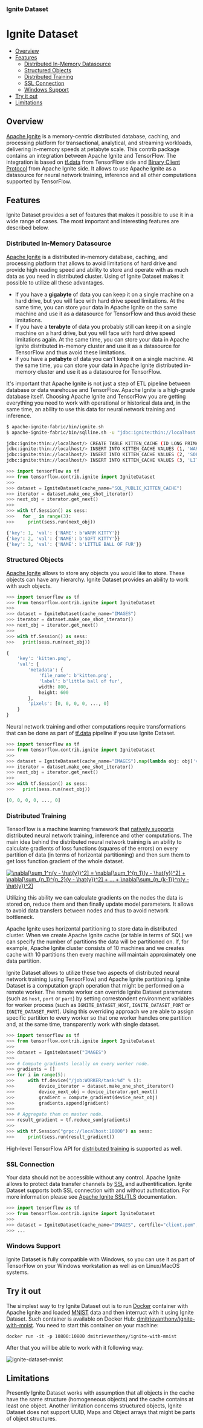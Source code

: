 ### Ignite Dataset
# Ignite Dataset

- [Overview](#overview)
- [Features](#features)
  * [Distributed In-Memory Datasource](#distributed-in-memory-datasource)
  * [Structured Objects](#structured-objects)
  * [Distributed Training](#distributed-training)
  * [SSL Connection](#ssl-connection)
  * [Windows Support](#windows-support)
- [Try it out](#try-it-out)
- [Limitations](#limitations)

## Overview

[Apache Ignite](https://ignite.apache.org/) is a memory-centric distributed database, caching, and processing platform for
transactional, analytical, and streaming workloads, delivering in-memory speeds at petabyte scale. This contrib package contains an integration between Apache Ignite and TensorFlow. The integration is based on [tf.data](https://www.tensorflow.org/api_docs/python/tf/data) from TensorFlow side and [Binary Client Protocol](https://apacheignite.readme.io/v2.6/docs/binary-client-protocol) from Apache Ignite side. It allows to use Apache Ignite as a datasource for neural network training, inference and all other computations supported by TensorFlow. 

## Features

Ignite Dataset provides a set of features that makes it possible to use it in a wide range of cases. The most important and interesting features are described below.

### Distributed In-Memory Datasource
[Apache Ignite](https://ignite.apache.org/) is a distributed in-memory database, caching, and processing platform that allows to avoid limitations of hard drive and provide high reading speed and ability to store and operate with as much data as you need in distributed cluster. Using of Ignite Dataset makes it possible to utilize all these advantages. 
- If you have a **gigabyte** of data you can keep it on a single machine on a hard drive, but you will face with hard drive speed limitations. At the same time, you can store your data in Apache Ignite on the same machine and use it as a datasource for TensorFlow and thus avoid these limitations.
- If you have a **terabyte** of data you probably still can keep it on a single machine on a hard drive, but you will face with hard drive speed limitations again. At the same time, you can store your data in Apache Ignite distributed in-memory cluster and use it as a datasource for TensorFlow and thus avoid these limitations.
- If you have a **petabyte** of data you can't keep it on a single machine. At the same time, you can store your data in Apache Ignite distributed in-memory cluster and use it as a datasource for TensorFlow.

It's  important that Apache Ignite is not just a step of ETL pipeline between database or data warehouse and TensorFlow. Apache Ignite is a high-grade database itself. Choosing Apache Ignite and TensorFlow you are getting everything you need to work with operational or historical data and, in the same time, an ability to use this data for neural network training and inference.

```bash
$ apache-ignite-fabric/bin/ignite.sh
$ apache-ignite-fabric/bin/sqlline.sh -u "jdbc:ignite:thin://localhost:10800/"

jdbc:ignite:thin://localhost/> CREATE TABLE KITTEN_CACHE (ID LONG PRIMARY KEY, NAME VARCHAR);
jdbc:ignite:thin://localhost/> INSERT INTO KITTEN_CACHE VALUES (1, 'WARM KITTY');
jdbc:ignite:thin://localhost/> INSERT INTO KITTEN_CACHE VALUES (2, 'SOFT KITTY');
jdbc:ignite:thin://localhost/> INSERT INTO KITTEN_CACHE VALUES (3, 'LITTLE BALL OF FUR');
```

```python
>>> import tensorflow as tf
>>> from tensorflow.contrib.ignite import IgniteDataset
>>> 
>>> dataset = IgniteDataset(cache_name="SQL_PUBLIC_KITTEN_CACHE")
>>> iterator = dataset.make_one_shot_iterator()
>>> next_obj = iterator.get_next()
>>>
>>> with tf.Session() as sess:
>>>   for _ in range(3):
>>>     print(sess.run(next_obj))

{'key': 1, 'val': {'NAME': b'WARM KITTY'}}
{'key': 2, 'val': {'NAME': b'SOFT KITTY'}}
{'key': 3, 'val': {'NAME': b'LITTLE BALL OF FUR'}}
```

### Structured Objects
[Apache Ignite](https://ignite.apache.org/) allows to store any objects you would like to store. These objects can have any hierarchy. Ignite Dataset provides an ability to work with such objects.

```python
>>> import tensorflow as tf
>>> from tensorflow.contrib.ignite import IgniteDataset
>>> 
>>> dataset = IgniteDataset(cache_name="IMAGES")
>>> iterator = dataset.make_one_shot_iterator()
>>> next_obj = iterator.get_next()
>>>
>>> with tf.Session() as sess:
>>>   print(sess.run(next_obj))

{
    'key': 'kitten.png', 
    'val': {
        'metadata': {
            'file_name': b'kitten.png',
            'label': b'little ball of fur',
            width: 800, 
            height: 600
        }, 
        'pixels': [0, 0, 0, 0, ..., 0]
    }
}
```
 Neural network training and other computations require transformations that can be done as part of  [tf.data](https://www.tensorflow.org/api_docs/python/tf/data) pipeline if you use Ignite Dataset.

```python
>>> import tensorflow as tf
>>> from tensorflow.contrib.ignite import IgniteDataset
>>> 
>>> dataset = IgniteDataset(cache_name="IMAGES").map(lambda obj: obj['val']['pixels'])
>>> iterator = dataset.make_one_shot_iterator()
>>> next_obj = iterator.get_next()
>>>
>>> with tf.Session() as sess:
>>>   print(sess.run(next_obj))

[0, 0, 0, 0, ..., 0]
```

### Distributed Training

TensorFlow is a machine learning framework that [natively supports](https://www.tensorflow.org/deploy/distributed) distributed neural network training, inference and other computations. The main idea behind the distributed neural network training is an ability to calculate gradients of loss functions (squares of the errors) on every partition of data (in terms of horizontal partitioning) and then sum them to get loss function gradient of the whole dataset. 

<a href="https://www.codecogs.com/eqnedit.php?latex=\nabla[\sum_1^n(y&space;-&space;\hat{y})^2]&space;=&space;\nabla[\sum_1^{n_1}(y&space;-&space;\hat{y})^2]&space;&plus;&space;\nabla[\sum_{n_1}^{n_2}(y&space;-&space;\hat{y})^2]&space;&plus;&space;...&space;&plus;&space;\nabla[\sum_{n_{k-1}}^n(y&space;-&space;\hat{y})^2]" target="_blank"><img src="https://latex.codecogs.com/gif.latex?\nabla[\sum_1^n(y&space;-&space;\hat{y})^2]&space;=&space;\nabla[\sum_1^{n_1}(y&space;-&space;\hat{y})^2]&space;&plus;&space;\nabla[\sum_{n_1}^{n_2}(y&space;-&space;\hat{y})^2]&space;&plus;&space;...&space;&plus;&space;\nabla[\sum_{n_{k-1}}^n(y&space;-&space;\hat{y})^2]" title="\nabla[\sum_1^n(y - \hat{y})^2] = \nabla[\sum_1^{n_1}(y - \hat{y})^2] + \nabla[\sum_{n_1}^{n_2}(y - \hat{y})^2] + ... + \nabla[\sum_{n_{k-1}}^n(y - \hat{y})^2]" /></a>

Utilizing this ability we can calculate gradients on the nodes the data is stored on, reduce them and then finally update model parameters. It allows to avoid data transfers between nodes and thus to avoid network bottleneck.

Apache Ignite uses horizontal partitioning to store data in distributed cluster. When we create Apache Ignite cache (or table in terms of SQL) we can specify the number of partitions the data will be partitioned on. If, for example, Apache Ignite cluster consists of 10 machines and we creates cache with 10 partitions then every machine will maintain approximately one data partition.

Ignite Dataset allows to utilize these two aspects of distributed neural network training (using TensorFlow) and Apache Ignite partitioning. Ignite Dataset is a computation graph operation that might be performed on a remote worker. The remote worker can override Ignite Dataset parameters (such as `host`, `port` or `part`) by setting correstondent environment variables for worker process (such as `IGNITE_DATASET_HOST`, `IGNITE_DATASET_PORT` or `IGNITE_DATASET_PART`). Using this overriding approach we are able to assign specific partition to every worker so that one worker handles one partition and, at the same time, transparently work with single dataset.

```python
>>> import tensorflow as tf
>>> from tensorflow.contrib.ignite import IgniteDataset
>>> 
>>> dataset = IgniteDataset("IMAGES")
>>>
>>> # Compute gradients locally on every worker node.
>>> gradients = []    
>>> for i in range(5):
>>>     with tf.device("/job:WORKER/task:%d" % i):
>>>         device_iterator = dataset.make_one_shot_iterator()
>>>         device_next_obj = device_iterator.get_next()
>>>         gradient = compute_gradient(device_next_obj)
>>>         gradients.append(gradient)        
>>>        
>>> # Aggregate them on master node.
>>> result_gradient = tf.reduce_sum(gradients)
>>>
>>> with tf.Session("grpc://localhost:10000") as sess:
>>>     print(sess.run(result_gradient))
```

High-level TensorFlow API for [distributed training](https://www.tensorflow.org/api_docs/python/tf/contrib/distribute/DistributionStrategy) is supported as well. 

### SSL Connection

Your data should not be accessible without any control. Apache Ignite allows to protect data transfer channels by [SSL](https://en.wikipedia.org/wiki/Transport_Layer_Security) and authentification. Ignite Dataset supports both SSL connection with and without authntication. For more information please see [Apache Ignite SSL/TLS](https://apacheignite.readme.io/docs/ssltls) documentation.

```python
>>> import tensorflow as tf
>>> from tensorflow.contrib.ignite import IgniteDataset
>>> 
>>> dataset = IgniteDataset(cache_name="IMAGES", certfile="client.pem", cert_password="password", username="ignite", password="ignite")
>>> ...
```

### Windows Support

Ignite Dataset is fully compatible with Windows, so you can use it as part of TensorFlow on your Windows workstation as well as on Linux/MacOS systems.

## Try it out

The simplest way to try Ignite Dataset out is to run [Docker](https://www.docker.com/) container with Apache Ignite and loaded [MNIST](http://yann.lecun.com/exdb/mnist/) data and then interruct with it using Ignite Dataset. Such container is available on Docker Hub: [dmitrievanthony/ignite-with-mnist](https://hub.docker.com/r/dmitrievanthony/ignite-with-mnist/). You need to start this container on your machine:

```
docker run -it -p 10800:10800 dmitrievanthony/ignite-with-mnist
```

After that you will be able to work with it following way:

![ignite-dataset-mnist](https://s3.amazonaws.com/helloworld23423423ew23/ignite-dataset-mnist.png "Ignite Dataset Mnist")

## Limitations

Presently Ignite Dataset works with assumption that all objects in the cache have the same structure (homogeneous objects) and the cache contains at least one object. Another limitation concerns structured objects, Ignite Dataset does not support UUID, Maps and Object arrays that might be parts of object structures.